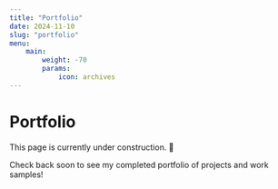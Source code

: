 ```yaml
---
title: "Portfolio"
date: 2024-11-10
slug: "portfolio"
menu:
    main:
        weight: -70
        params: 
            icon: archives
---
```


# Portfolio

This page is currently under construction. 🚧

Check back soon to see my completed portfolio of projects and work samples!

